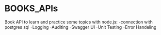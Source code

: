 # BOOKS_APIs
Book API to learn and practice some topics with node.js:
-connection with postgres sql
-Logging
-Auditing
-Swagger UI
-Unit Testing
-Error Handeling
